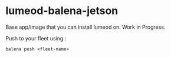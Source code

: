 # lumeod-balena-jetson

Base app/image that you can install lumeod on. Work in Progress.

Push to your fleet using :

`balena push <fleet-name>`
